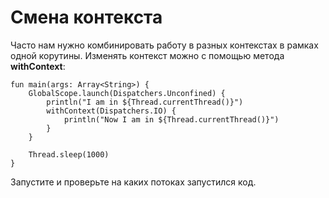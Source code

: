 # Смена контекста

Часто нам нужно комбинировать работу в разных контекстах в рамках одной корутины. Изменять контекст можно с помощью метода **withContext**:

```
fun main(args: Array<String>) {
    GlobalScope.launch(Dispatchers.Unconfined) {
        println("I am in ${Thread.currentThread()}")
        withContext(Dispatchers.IO) {
            println("Now I am in ${Thread.currentThread()}")
        }
    }

    Thread.sleep(1000)
}
```

Запустите и проверьте на каких потоках запустился код.
